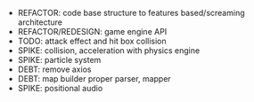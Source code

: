 - REFACTOR: code base structure to features based/screaming architecture
- REFACTOR/REDESIGN: game engine API
- TODO: attack effect and hit box collision
- SPIKE: collision, acceleration with physics engine
- SPIKE: particle system
- DEBT: remove axios
- DEBT: map builder proper parser, mapper
- SPIKE: positional audio
